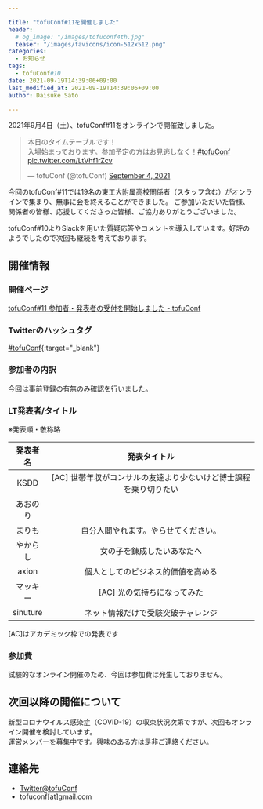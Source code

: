 ```yaml
---

title: "tofuConf#11を開催しました"
header:
  # og_image: "/images/tofuconf4th.jpg"
  teaser: "/images/favicons/icon-512x512.png"
categories: 
  - お知らせ
tags:
  - tofuConf#10
date: 2021-09-19T14:39:06+09:00
last_modified_at: 2021-09-19T14:39:06+09:00
author: Daisuke Sato

---
```


2021年9月4日（土）、tofuConf#11をオンラインで開催致しました。

<blockquote class="twitter-tweet"><p lang="ja" dir="ltr">本日のタイムテーブルです！<br>入場始まっております。参加予定の方はお見逃しなく！<a href="https://twitter.com/hashtag/tofuConf?src=hash&amp;ref_src=twsrc%5Etfw">#tofuConf</a> <a href="https://t.co/LtVhf1rZcv">pic.twitter.com/LtVhf1rZcv</a></p>&mdash; tofuConf (@tofuConf) <a href="https://twitter.com/tofuConf/status/1434018313533722632?ref_src=twsrc%5Etfw">September 4, 2021</a></blockquote> <script async src="https://platform.twitter.com/widgets.js" charset="utf-8"></script>

今回のtofuConf#11では19名の東工大附属高校関係者（スタッフ含む）がオンラインで集まり、無事に会を終えることができました。
ご参加いただいた皆様、関係者の皆様、応援してくださった皆様、ご協力ありがとうございました。

tofuConf#10よりSlackを用いた質疑応答やコメントを導入しています。好評のようでしたので次回も継続を考えております。

## 開催情報

### 開催ページ

[tofuConf#11 参加者・発表者の受付を開始しました - tofuConf](/2021-08-12/10th-tofuconf-general.html)

### Twitterのハッシュタグ

[#tofuConf](https://twitter.com/hashtag/tofuConf){:target="_blank"}

### 参加者の内訳

今回は事前登録の有無のみ確認を行いました。

### LT発表者/タイトル

※発表順・敬称略

| 発表者名 | 発表タイトル |
|:--------:|:----------------------:|
|KSDD|[AC] 世帯年収がコンサルの友達より少ないけど博士課程を乗り切りたい|
|あおのり||
|まりも|自分人間やれます。やらせてください。|
|やからし|女の子を錬成したいあなたへ|
|axion|個人としてのビジネス的価値を高める|
|マッキー|[AC] 光の気持ちになってみた|
|sinuture|ネット情報だけで受験突破チャレンジ|

[AC]はアカデミック枠での発表です

### 参加費

試験的なオンライン開催のため、今回は参加費は発生しておりません。

## 次回以降の開催について

新型コロナウイルス感染症（COVID-19）の収束状況次第ですが、次回もオンライン開催を検討しています。  
運営メンバーを募集中です。興味のある方は是非ご連絡ください。

## 連絡先

* [Twitter@tofuConf](https://twitter.com/tofuConf)
* tofuconf[at]gmail.com
